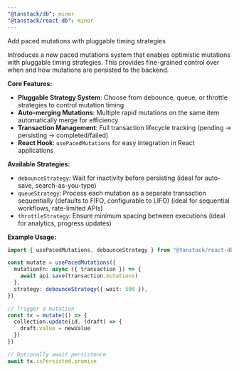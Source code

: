 ```yaml
---
"@tanstack/db": minor
"@tanstack/react-db": minor
---
```


Add paced mutations with pluggable timing strategies

Introduces a new paced mutations system that enables optimistic mutations with pluggable timing strategies. This provides fine-grained control over when and how mutations are persisted to the backend.

**Core Features:**

- **Pluggable Strategy System**: Choose from debounce, queue, or throttle strategies to control mutation timing
- **Auto-merging Mutations**: Multiple rapid mutations on the same item automatically merge for efficiency
- **Transaction Management**: Full transaction lifecycle tracking (pending → persisting → completed/failed)
- **React Hook**: `usePacedMutations` for easy integration in React applications

**Available Strategies:**

- `debounceStrategy`: Wait for inactivity before persisting (ideal for auto-save, search-as-you-type)
- `queueStrategy`: Process each mutation as a separate transaction sequentially (defaults to FIFO, configurable to LIFO) (ideal for sequential workflows, rate-limited APIs)
- `throttleStrategy`: Ensure minimum spacing between executions (ideal for analytics, progress updates)

**Example Usage:**

```ts
import { usePacedMutations, debounceStrategy } from "@tanstack/react-db"

const mutate = usePacedMutations({
  mutationFn: async ({ transaction }) => {
    await api.save(transaction.mutations)
  },
  strategy: debounceStrategy({ wait: 500 }),
})

// Trigger a mutation
const tx = mutate(() => {
  collection.update(id, (draft) => {
    draft.value = newValue
  })
})

// Optionally await persistence
await tx.isPersisted.promise
```
